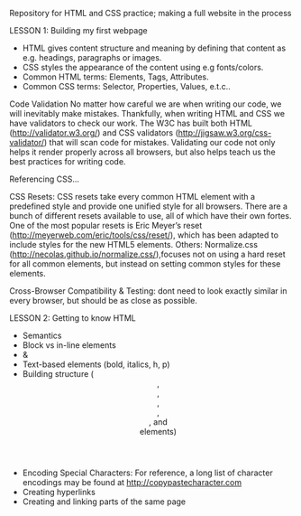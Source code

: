 Repository for HTML and CSS practice; making a full website in the process

LESSON 1: Building my first webpage

- HTML gives content structure and meaning by defining that content as e.g. headings, paragraphs or images.
- CSS styles the appearance of the content using e.g fonts/colors.
- Common HTML terms: Elements, Tags, Attributes.
- Common CSS terms: Selector, Properties, Values, e.t.c..

Code Validation
No matter how careful we are when writing our code, we will inevitably make mistakes. 
Thankfully, when writing HTML and CSS we have validators to check our work. The W3C has built both HTML (http://validator.w3.org/) and CSS validators (http://jigsaw.w3.org/css-validator/) that will scan code for mistakes.
Validating our code not only helps it render properly across all browsers, but also helps teach us the best practices for writing code.

Referencing CSS...

CSS Resets:
CSS resets take every common HTML element with a predefined style and provide one unified style for all browsers. There are a bunch of different resets available to use, all of which have their own fortes. One of the most popular resets is Eric Meyer’s reset (http://meyerweb.com/eric/tools/css/reset/), which has been adapted to include styles for the new HTML5 elements.
Others: Normalize.css (http://necolas.github.io/normalize.css/),focuses not on using a hard reset for all common elements, but instead on setting common styles for these elements.

Cross-Browser Compatibility & Testing: dont need to look exactly similar in every browser, but should be as close as possible.

LESSON 2: Getting to know HTML
- Semantics
- Block vs in-line elements
- <div> & <span>
- Text-based elements (bold, italics, h, p)
- Building structure (<header>, <nav>, <article>, <section>, <aside>, and <footer> elements)
- Encoding Special Characters: For reference, a long list of character encodings may be found at http://copypastecharacter.com
- Creating hyperlinks
- Creating and linking parts of the same page